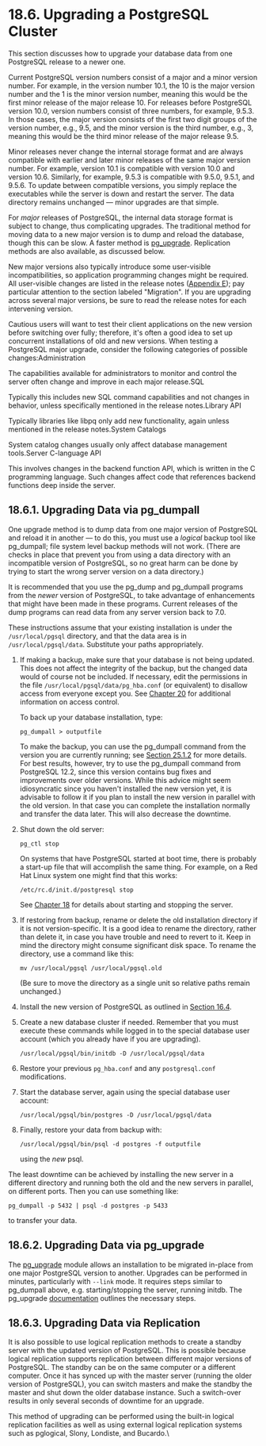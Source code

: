 # 18.6. Upgrading a PostgreSQL Cluster

This section discusses how to upgrade your database data from one PostgreSQL release to a newer one.

Current PostgreSQL version numbers consist of a major and a minor version number. For example, in the version number 10.1, the 10 is the major version number and the 1 is the minor version number, meaning this would be the first minor release of the major release 10. For releases before PostgreSQL version 10.0, version numbers consist of three numbers, for example, 9.5.3. In those cases, the major version consists of the first two digit groups of the version number, e.g., 9.5, and the minor version is the third number, e.g., 3, meaning this would be the third minor release of the major release 9.5.

Minor releases never change the internal storage format and are always compatible with earlier and later minor releases of the same major version number. For example, version 10.1 is compatible with version 10.0 and version 10.6. Similarly, for example, 9.5.3 is compatible with 9.5.0, 9.5.1, and 9.5.6. To update between compatible versions, you simply replace the executables while the server is down and restart the server. The data directory remains unchanged — minor upgrades are that simple.

For _major_ releases of PostgreSQL, the internal data storage format is subject to change, thus complicating upgrades. The traditional method for moving data to a new major version is to dump and reload the database, though this can be slow. A faster method is [pg\_upgrade](https://www.postgresql.org/docs/12/pgupgrade.html). Replication methods are also available, as discussed below.

New major versions also typically introduce some user-visible incompatibilities, so application programming changes might be required. All user-visible changes are listed in the release notes ([Appendix E](https://www.postgresql.org/docs/12/release.html)); pay particular attention to the section labeled "Migration". If you are upgrading across several major versions, be sure to read the release notes for each intervening version.

Cautious users will want to test their client applications on the new version before switching over fully; therefore, it's often a good idea to set up concurrent installations of old and new versions. When testing a PostgreSQL major upgrade, consider the following categories of possible changes:Administration

The capabilities available for administrators to monitor and control the server often change and improve in each major release.SQL

Typically this includes new SQL command capabilities and not changes in behavior, unless specifically mentioned in the release notes.Library API

Typically libraries like libpq only add new functionality, again unless mentioned in the release notes.System Catalogs

System catalog changes usually only affect database management tools.Server C-language API

This involves changes in the backend function API, which is written in the C programming language. Such changes affect code that references backend functions deep inside the server.

## 18.6.1. Upgrading Data via pg\_dumpall

One upgrade method is to dump data from one major version of PostgreSQL and reload it in another — to do this, you must use a _logical_ backup tool like pg\_dumpall; file system level backup methods will not work. (There are checks in place that prevent you from using a data directory with an incompatible version of PostgreSQL, so no great harm can be done by trying to start the wrong server version on a data directory.)

It is recommended that you use the pg\_dump and pg\_dumpall programs from the _newer_ version of PostgreSQL, to take advantage of enhancements that might have been made in these programs. Current releases of the dump programs can read data from any server version back to 7.0.

These instructions assume that your existing installation is under the `/usr/local/pgsql` directory, and that the data area is in `/usr/local/pgsql/data`. Substitute your paths appropriately.

1.  If making a backup, make sure that your database is not being updated. This does not affect the integrity of the backup, but the changed data would of course not be included. If necessary, edit the permissions in the file `/usr/local/pgsql/data/pg_hba.conf` (or equivalent) to disallow access from everyone except you. See [Chapter 20](https://www.postgresql.org/docs/12/client-authentication.html) for additional information on access control.

    To back up your database installation, type:

    ```
    pg_dumpall > outputfile
    ```

    To make the backup, you can use the pg\_dumpall command from the version you are currently running; see [Section 25.1.2](https://www.postgresql.org/docs/12/backup-dump.html#BACKUP-DUMP-ALL) for more details. For best results, however, try to use the pg\_dumpall command from PostgreSQL 12.2, since this version contains bug fixes and improvements over older versions. While this advice might seem idiosyncratic since you haven't installed the new version yet, it is advisable to follow it if you plan to install the new version in parallel with the old version. In that case you can complete the installation normally and transfer the data later. This will also decrease the downtime.
2.  Shut down the old server:

    ```
    pg_ctl stop
    ```

    On systems that have PostgreSQL started at boot time, there is probably a start-up file that will accomplish the same thing. For example, on a Red Hat Linux system one might find that this works:

    ```
    /etc/rc.d/init.d/postgresql stop
    ```

    See [Chapter 18](https://www.postgresql.org/docs/12/runtime.html) for details about starting and stopping the server.
3.  If restoring from backup, rename or delete the old installation directory if it is not version-specific. It is a good idea to rename the directory, rather than delete it, in case you have trouble and need to revert to it. Keep in mind the directory might consume significant disk space. To rename the directory, use a command like this:

    ```
    mv /usr/local/pgsql /usr/local/pgsql.old
    ```

    (Be sure to move the directory as a single unit so relative paths remain unchanged.)
4. Install the new version of PostgreSQL as outlined in [Section 16.4](https://www.postgresql.org/docs/12/install-procedure.html).
5.  Create a new database cluster if needed. Remember that you must execute these commands while logged in to the special database user account (which you already have if you are upgrading).

    ```
    /usr/local/pgsql/bin/initdb -D /usr/local/pgsql/data
    ```
6. Restore your previous `pg_hba.conf` and any `postgresql.conf` modifications.
7.  Start the database server, again using the special database user account:

    ```
    /usr/local/pgsql/bin/postgres -D /usr/local/pgsql/data
    ```
8.  Finally, restore your data from backup with:

    ```
    /usr/local/pgsql/bin/psql -d postgres -f outputfile
    ```

    using the _new_ psql.

The least downtime can be achieved by installing the new server in a different directory and running both the old and the new servers in parallel, on different ports. Then you can use something like:

```
pg_dumpall -p 5432 | psql -d postgres -p 5433
```

to transfer your data.

## 18.6.2. Upgrading Data via pg\_upgrade

The [pg\_upgrade](https://www.postgresql.org/docs/12/pgupgrade.html) module allows an installation to be migrated in-place from one major PostgreSQL version to another. Upgrades can be performed in minutes, particularly with `--link` mode. It requires steps similar to pg\_dumpall above, e.g. starting/stopping the server, running initdb. The pg\_upgrade [documentation](https://www.postgresql.org/docs/12/pgupgrade.html) outlines the necessary steps.

## 18.6.3. Upgrading Data via Replication

It is also possible to use logical replication methods to create a standby server with the updated version of PostgreSQL. This is possible because logical replication supports replication between different major versions of PostgreSQL. The standby can be on the same computer or a different computer. Once it has synced up with the master server (running the older version of PostgreSQL), you can switch masters and make the standby the master and shut down the older database instance. Such a switch-over results in only several seconds of downtime for an upgrade.

This method of upgrading can be performed using the built-in logical replication facilities as well as using external logical replication systems such as pglogical, Slony, Londiste, and Bucardo.\
